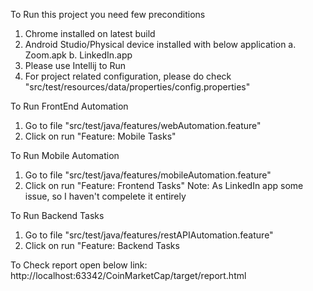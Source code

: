 To Run this project you need few preconditions
1. Chrome installed on latest build
2. Android Studio/Physical device installed with below application
    a. Zoom.apk
    b. LinkedIn.app
3. Please use Intellij to Run
4. For project related configuration, please do check "src/test/resources/data/properties/config.properties"


To Run FrontEnd Automation
1. Go to file "src/test/java/features/webAutomation.feature"
2. Click on run "Feature: Mobile Tasks"

To Run Mobile Automation
1. Go to file "src/test/java/features/mobileAutomation.feature"
2. Click on run "Feature: Frontend Tasks"
Note: As LinkedIn app some issue, so I haven't compelete it entirely


To Run Backend Tasks
1. Go to file "src/test/java/features/restAPIAutomation.feature"
2. Click on run "Feature: Backend Tasks


To Check report open below link:
http://localhost:63342/CoinMarketCap/target/report.html
